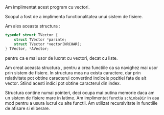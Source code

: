 Am implimentat acest program cu vectori. 

Scopul a fost de a implimenta functionalitatea unui sistem de fisiere.

Am ales aceasta structura : 

```c
typedef struct TVector {
	struct TVector *parinte;
	struct TVector *vector[NRCHAR];
} TVector, *AVector;
```

pentru ca e mai usor de lucrat cu vectori, decat cu liste. 

Am creat aceasta structura , pentru a crea functiile ca sa navighez mai usor  prin sistem de fisiere. 
In structura mea nu exista caractere,  dar prin relativitate pot obtine caracterul convertind indicele pozitiei fata de alt vector. 
Stiind acesti indici pot obtine caracterul din index. 

Structura contine numai pointeri, deci ocupa mai putina memorie daca am un sistem de fisiere mare in latime. 
Am implimentat functia `schimbaDir` in asa mod pentru a usura lucrul cu alte functii. Am utilizat recursivitate in functiile de afisare si eliberare. 
